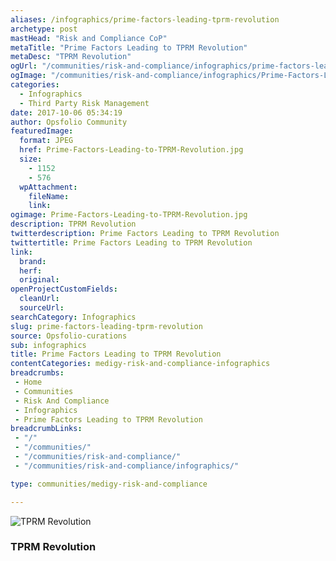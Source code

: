 ```yaml
---
aliases: /infographics/prime-factors-leading-tprm-revolution
archetype: post
mastHead: "Risk and Compliance CoP"
metaTitle: "Prime Factors Leading to TPRM Revolution"
metaDesc: "TPRM Revolution"
ogUrl: "/communities/risk-and-compliance/infographics/prime-factors-leading-tprm-revolution"
ogImage: "/communities/risk-and-compliance/infographics/Prime-Factors-Leading-to-TPRM-Revolution.jpg"
categories:
  - Infographics
  - Third Party Risk Management
date: 2017-10-06 05:34:19
author: Opsfolio Community
featuredImage:
  format: JPEG
  href: Prime-Factors-Leading-to-TPRM-Revolution.jpg
  size:
    - 1152
    - 576
  wpAttachment:
    fileName:
    link:
ogimage: Prime-Factors-Leading-to-TPRM-Revolution.jpg
description: TPRM Revolution
twitterdescription: Prime Factors Leading to TPRM Revolution
twittertitle: Prime Factors Leading to TPRM Revolution
link:
  brand:
  herf:
  original:
openProjectCustomFields:
  cleanUrl:
  sourceUrl:
searchCategory: Infographics
slug: prime-factors-leading-tprm-revolution
source: Opsfolio-curations
sub: infographics
title: Prime Factors Leading to TPRM Revolution
contentCategories: medigy-risk-and-compliance-infographics
breadcrumbs:
 - Home
 - Communities
 - Risk And Compliance
 - Infographics
 - Prime Factors Leading to TPRM Revolution
breadcrumbLinks:
 - "/"
 - "/communities/"
 - "/communities/risk-and-compliance/"
 - "/communities/risk-and-compliance/infographics/"

type: communities/medigy-risk-and-compliance

---
```


![TPRM Revolution](/communities/risk-and-compliance/infographics/images/Prime-Factors-Leading-to-TPRM-Revolution.jpg)
### TPRM Revolution


